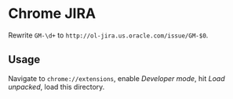# Chrome JIRA

Rewrite `GM-\d+` to `http://ol-jira.us.oracle.com/issue/GM-$0`.

## Usage

Navigate to `chrome://extensions`, enable _Developer mode_, hit _Load unpacked_, load this directory.

